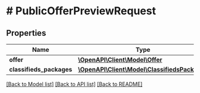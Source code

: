 # # PublicOfferPreviewRequest

## Properties

Name | Type | Description | Notes
------------ | ------------- | ------------- | -------------
**offer** | [**\OpenAPI\Client\Model\Offer**](Offer.md) |  | [optional] 
**classifieds_packages** | [**\OpenAPI\Client\Model\ClassifiedsPackages**](ClassifiedsPackages.md) |  | [optional] 

[[Back to Model list]](../../README.md#documentation-for-models) [[Back to API list]](../../README.md#documentation-for-api-endpoints) [[Back to README]](../../README.md)


